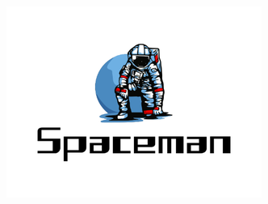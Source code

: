 <!-- # Spacemen -->


![Logo](image/Spaceman.png)


<!-- [CSDN](https://blog.csdn.net/m0_37965018) -->
<!-- [滚动鼠标](#introduction) -->